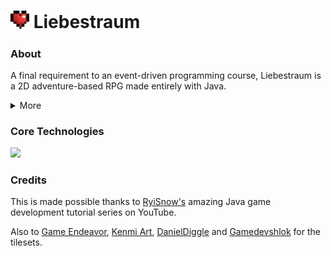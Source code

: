 # <img src="Liebestraum/res/object/icon.png" width="30"> Liebestraum 

### About
A final requirement to an event-driven programming course, Liebestraum is a 2D adventure-based RPG made entirely with Java. 

<details>
<summary>More</summary><br>
  As someone with zero experience let alone interest in game development, this project was a personal challenge. Luckily, I found <a href="https://youtube.com/playlist?list=PL_QPQmz5C6WUF-pOQDsbsKbaBZqXj4qSq&si=AX1zD_KN-TUqPVzy">this</a> awesome tutorial by RyiSnow which this project is based on.
</details>

### Core Technologies
  <p>
    <a href="https://skillicons.dev">
      <img src="https://skillicons.dev/icons?i=java,eclipse"/>
    </a>
  </p>

### Credits 
This is made possible thanks to <a href="https://youtube.com/@ryisnow?si=DcUHGmL28lRLZfkf">RyiSnow's</a> amazing Java game development tutorial series on YouTube.

Also to <a href="https://game-endeavor.itch.io/mystic-woods">Game Endeavor</a>, <a href="https://kenmi-art.itch.io/cute-fantasy-rpg">Kenmi Art</a>, <a href="https://danieldiggle.itch.io/sunnyside">DanielDiggle</a> and <a href="https://gamedevshlok.itch.io/heartpack">Gamedevshlok</a> for the tilesets.

